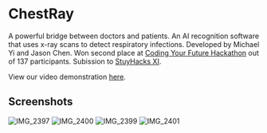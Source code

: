 # ChestRay

A powerful bridge between doctors and patients. An AI recognition software that uses x-ray scans to detect respiratory infections. Developed by Michael Yi and Jason Chen. Won second place at [Coding Your Future Hackathon](https://coding-your-future-hackathon.devpost.com/) out of 137 participants. Subission to [StuyHacks XI](https://stuyhacks-xi.devpost.com/).

View our video demonstration [here](https://www.youtube.com/watch?v=QvViKKw8zeM).


## Screenshots

![IMG_2397](https://user-images.githubusercontent.com/63271391/149651696-6249c875-2c39-4b47-96ca-8b0f9445e49f.PNG)
![IMG_2400](https://user-images.githubusercontent.com/63271391/149651704-707a947f-b4e8-4e84-9288-e9ef461efe4f.PNG)
![IMG_2399](https://user-images.githubusercontent.com/63271391/149651705-80caa4ac-da21-4dde-a9c3-19d41c7ff4a7.PNG)
![IMG_2401](https://user-images.githubusercontent.com/63271391/149651713-bc5d27b5-f361-40c1-8bd7-59fc02558fed.PNG)
